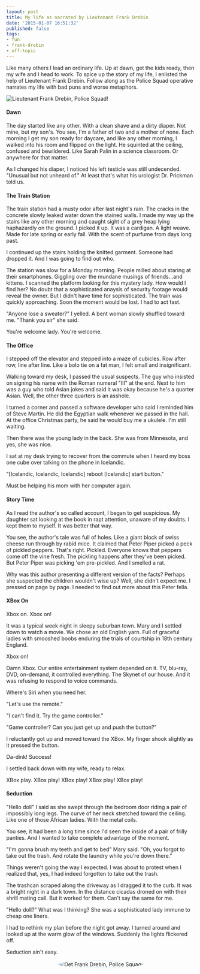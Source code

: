 ```yaml
---
layout: post
title: My life as narrated by Lieutenant Frank Drebin
date: '2015-01-07 16:51:32'
published: false
tags:
- fun
- frank-drebin
- off-topic
---
```


Like many others I lead an ordinary life. Up at dawn, get the kids ready, then my wife and I head to work. To spice up the story of my life, I enlisted the help of Lieutenant Frank Drebin. Follow along as the Police Squad operative narrates my life with bad puns and worse metaphors.

![Lieutenant Frank Drebin, Police Squad!](/images/frank_drebin_1.jpg)

#### Dawn

The day started like any other. With a clean shave and a dirty diaper. Not mine, but my son's. You see, I'm a father of two and a mother of none. Each morning I get my son ready for daycare, and like any other morning, I walked into his room and flipped on the light. He squinted at the ceiling, confused and bewildered. Like Sarah Palin in a science classroom. Or anywhere for that matter.

As I changed his diaper, I noticed his left testicle was still undecended. "Unusual but not unheard of." At least that's what his urologist Dr. Prickman told us.

#### The Train Station

The train station had a musty odor after last night's rain. The cracks in the concrete slowly leaked water down the stained walls. I made my way up the stairs like any other morning and caught sight of a grey heap lying haphazardly on the ground. I picked it up. It was a cardigan. A light weave. Made for late spring or early fall. With the scent of purfume from days long past.

I continued up the stairs holding the knitted garment. Someone had dropped it. And I was going to find out who.

The station was slow for a Monday morning. People milled about staring at their smartphones. Giggling over the mundane musings of friends...and kittens. I scanned the platform looking for this mystery lady. How would I find her? No doubt that a sophisticated anaysis of security footage would reveal the owner. But I didn't have time for sophisticated. The train was quickly approaching. Soon the moment would be lost. I had to act fast.

"Anyone lose a sweater?" I yelled. A bent woman slowly shuffled toward me. "Thank you sir" she said.

You're welcome lady. You're welcome.

#### The Office

I stepped off the elevator and stepped into a maze of cubicles. Row after row, line after line. Like a bolo tie on a fat man, I felt small and insignificant.

Walking toward my desk, I passed the usual suspects. The guy who insisted on signing his name with the Roman numeral "III" at the end. Next to him was a guy who told Asian jokes and said it was okay because he's a quarter Asian. Well, the other three quarters is an asshole.

I turned a corner and passed a software developer who said I reminded him of Steve Martin. He did the Egyptian walk whenever we passed in the hall. At the office Christmas party, he said he would buy me a ukulele. I'm still waiting.

Then there was the young lady in the back. She was from Minnesota, and yes, she was nice.

I sat at my desk trying to recover from the commute when I heard my boss one cube over talking on the phone in Icelandic.

"[Icelandic, Icelandic, Icelandic] reboot [Icelandic] start button."

Must be helping his mom with her computer again.

#### Story Time

As I read the author's so called account, I began to get suspicious. My daughter sat looking at the book in rapt attention, unaware of my doubts. I kept them to myself. It was better that way.

You see, the author's tale was full of holes. Like a giant block of swiss cheese run through by rabid mice. It claimed that Peter Piper picked a peck of pickled peppers. That's right. Pickled. Everyone knows that peppers come off the vine fresh. The pickling happens after they've been picked. But Peter Piper was picking 'em pre-pickled. And I smelled a rat.

Why was this author presenting a different version of the facts? Perhaps she suspected the children wouldn't wise up? Well, she didn't expect me. I pressed on page by page. I needed to find out more about this Peter fella.

#### XBox On

Xbox on.
Xbox on!

It was a typical week night in sleepy suburban town. Mary and I settled down to watch a movie. We chose an old English yarn. Full of graceful ladies with smooshed boobs enduring the trials of courtship in 18th century England.

Xbox on!

Damn Xbox. Our entire entertainment system depended on it. TV, blu-ray, DVD, on-demand, it controlled everything. The Skynet of our house. And it was refusing to respond to voice commands.

Where's Siri when you need her.

"Let's use the remote."

"I can't find it. Try the game controller."

"Game controller? Can you just get up and push the button?"

I reluctantly got up and moved toward the XBox. My finger shook slightly as it pressed the button.

Da-dink! Success!

I settled back down with my wife, ready to relax.

XBox play.
XBox play!
XBox play! XBox play! XBox play!

#### Seduction

"Hello doll" I said as she swept through the bedroom door riding a pair of impossibly long legs. The curve of her neck stretched toward the ceiling. Like one of those African ladies. With the metal coils.

You see, it had been a long time since I'd seen the inside of a pair of frilly panties. And I wanted to take complete advantage of the moment.

"I'm gonna brush my teeth and get to bed" Mary said. "Oh, you forgot to take out the trash. And rotate the laundry while you're down there."

Things weren't going the way I expected. I was about to protest when I realized that, yes, I had indeed forgotten to take out the trash.

The trashcan scraped along the driveway as I dragged it to the curb. It was a bright night in a dark town. In the distance cicadas droned on with their shrill mating call. But it worked for them. Can't say the same for me.

"Hello doll?" What was I thinking? She was a sophisticated lady immune to cheap one liners.

I had to rethink my plan before the night got away. I turned around and looked up at the warm glow of the windows. Suddenly the lights flickered off.

Seduction ain't easy.

<div style="width: 100%; text-align: center;">
	<img src="images/frank_drebin_2.jpg" alt="Det Frank Drebin, Police Squad!" width="auto" style="border: 2px solid #EBF2F6; border-radius: 100%; padding: 0px;" />
</div>

<br />
<br />